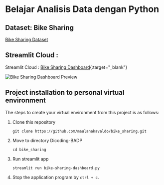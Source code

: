 # Belajar Analisis Data dengan Python

## Dataset: Bike Sharing 
[Bike Sharing Dataset](https://drive.google.com/file/d/1RaBmV6Q6FYWU4HWZs80Suqd7KQC34diQ/view?usp=sharing)

## Streamlit Cloud :
Streamlit Cloud : [Bike Sharing Dashboard](https://maulanakavaldo-dicoding-bikesharing.streamlit.app/){:target="_blank"}

![Bike Sharing Dashboard Preview](https://github.com/maulanakavaldo/bike_sharing/blob/main/images/bike_sharing_dashboard.png)

## Project installation to personal virtual environment
The steps to create your virtual environment from this project is as follows:

1. Clone this repository
   ```
   git clone https://github.com/maulanakavaldo/bike_sharing.git
   ```

2. Move to directory Dicoding-BADP
   ```
   cd bike_sharing
   ```
3. Run streamlit app
   ```
   streamlit run bike-sharing-dashboard.py
   ```
4. Stop the application program by `ctrl + c`.